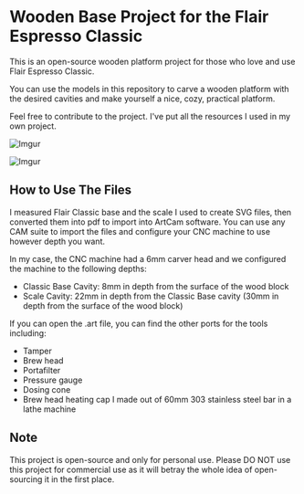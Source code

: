 # Wooden Base Project for the Flair Espresso Classic
This is an open-source wooden platform project for those who love and use Flair Espresso Classic.

You can use the models in this repository to carve a wooden platform with the desired cavities and make yourself a nice, cozy, practical platform.

Feel free to contribute to the project. I've put all the resources I used in my own project.

![Imgur](https://i.imgur.com/dLAUywn.jpg)

![Imgur](https://i.imgur.com/ghkdc5s.jpg)

## How to Use The Files
I measured Flair Classic base and the scale I used to create SVG files, then converted them into pdf to import into ArtCam software.
You can use any CAM suite to import the files and configure your CNC machine to use however depth you want.

In my case, the CNC machine had a 6mm carver head and we configured the machine to the following depths:

- Classic Base Cavity: 8mm in depth from the surface of the wood block
- Scale Cavity: 22mm in depth from the Classic Base cavity (30mm in depth from the surface of the wood block)

If you can open the .art file, you can find the other ports for the tools including:
- Tamper
- Brew head
- Portafilter
- Pressure gauge
- Dosing cone
- Brew head heating cap I made out of 60mm 303 stainless steel bar in a lathe machine

## Note
This project is open-source and only for personal use. Please DO NOT use this project for commercial use as it will betray the whole idea of open-sourcing it in the first place.
